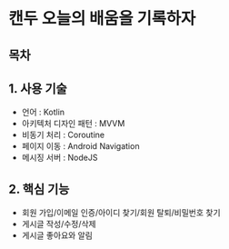 # 캔두 오늘의 배움을 기록하자

## 목차

## 1. 사용 기술
 - 언어 : Kotlin
 - 아키텍처 디자인 패턴 : MVVM
 - 비동기 처리 : Coroutine
 - 페이지 이동 : Android Navigation
 - 메시징 서버 : NodeJS

## 2. 핵심 기능
 - 회원 가입/이메일 인증/아이디 찾기/회원 탈퇴/비밀번호 찾기
 - 게시글 작성/수정/삭제
 - 게시글 좋아요와 알림
